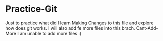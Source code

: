 # Practice-Git
Just to practice what did I learn
Making Changes to this file and explore how does git works.
I will also add fe more files into this brach.
 Cant-Add-More
I am unable to add more files :(

